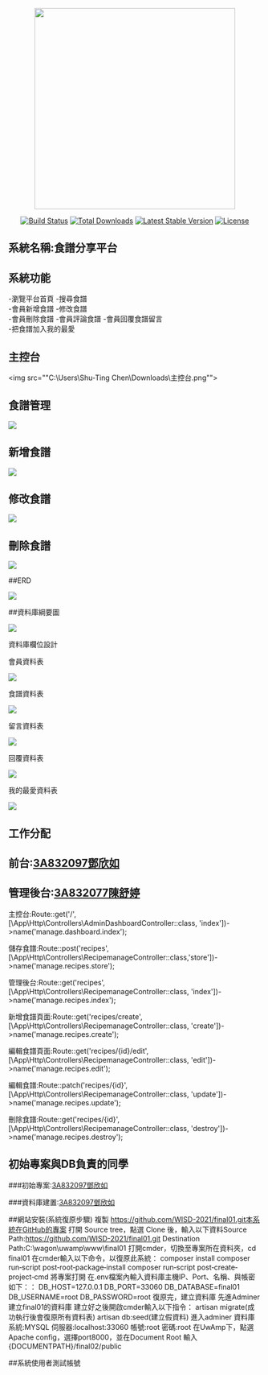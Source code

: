 <p align="center"><a href="https://laravel.com" target="_blank"><img src="https://raw.githubusercontent.com/laravel/art/master/logo-lockup/5%20SVG/2%20CMYK/1%20Full%20Color/laravel-logolockup-cmyk-red.svg" width="400"></a></p>

<p align="center">
<a href="https://travis-ci.org/laravel/framework"><img src="https://travis-ci.org/laravel/framework.svg" alt="Build Status"></a>
<a href="https://packagist.org/packages/laravel/framework"><img src="https://img.shields.io/packagist/dt/laravel/framework" alt="Total Downloads"></a>
<a href="https://packagist.org/packages/laravel/framework"><img src="https://img.shields.io/packagist/v/laravel/framework" alt="Latest Stable Version"></a>
<a href="https://packagist.org/packages/laravel/framework"><img src="https://img.shields.io/packagist/l/laravel/framework" alt="License"></a>
</p>

## 系統名稱:食譜分享平台

## 系統功能

-瀏覽平台首頁	
-搜尋食譜	
-會員新增食譜	
-修改食譜	
-會員刪除食譜	
-會員評論食譜
-會員回覆食譜留言	
-把食譜加入我的最愛	

## 主控台

<img src=""C:\Users\Shu-Ting Chen\Downloads\主控台.png"">

## 食譜管理

<img src="https://imgur.com/gallery/qJAk4wN">

## 新增食譜

<img src="https://imgur.com/gallery/20Q3FyR">

## 修改食譜

<img src="https://imgur.com/gallery/bB2DOds">

## 刪除食譜

<img src="https://imgur.com/gallery/sXM6iTW">

##ERD

<img src="https://imgur.com/gallery/cm70KGy">

##資料庫綱要圖

<img src="https://imgur.com/gallery/lKQkc51">

資料庫欄位設計

會員資料表

<img src="https://imgur.com/gallery/RJA7omn">

食譜資料表

<img src="https://imgur.com/gallery/nKuOy5b">

留言資料表

<img src="https://imgur.com/gallery/N67R9Xf">

回覆資料表

<img src="https://imgur.com/gallery/qvN2y7e">

我的最愛資料表

<img src="https://imgur.com/gallery/5xxeCWP">


## 工作分配

## 前台:<a href="https://github.com/3A832097">3A832097鄧欣如</a>



## 管理後台:<a href="https://github.com/3A832077">3A832077陳舒婷</a>

主控台:Route::get('/', [\App\Http\Controllers\AdminDashboardController::class, 'index'])->name('manage.dashboard.index');

儲存食譜:Route::post('recipes', [\App\Http\Controllers\RecipemanageController::class,'store'])->name('manage.recipes.store');

管理後台:Route::get('recipes', [\App\Http\Controllers\RecipemanageController::class, 'index'])->name('manage.recipes.index');

新增食譜頁面:Route::get('recipes/create', [\App\Http\Controllers\RecipemanageController::class, 'create'])->name('manage.recipes.create');

編輯食譜頁面:Route::get('recipes/{id}/edit', [\App\Http\Controllers\RecipemanageController::class, 'edit'])->name('manage.recipes.edit');

編輯食譜:Route::patch('recipes/{id}', [\App\Http\Controllers\RecipemanageController::class, 'update'])->name('manage.recipes.update');

刪除食譜:Route::get('recipes/{id}', [\App\Http\Controllers\RecipemanageController::class, 'destroy'])->name('manage.recipes.destroy');


## 初始專案與DB負責的同學

###初始專案:<a href="https://github.com/3A832097">3A832097鄧欣如</a>

###資料庫建置:<a href="https://github.com/3A832097">3A832097鄧欣如</a>

##網站安裝(系統復原步驟)
複製 https://github.com/WISD-2021/final01.git本系統在GitHub的專案
打開 Source tree，點選 Clone 後，輸入以下資料Source Path:https://github.com/WISD-2021/final01.git Destination Path:C:\wagon\uwamp\www\final01 打開cmder，切換至專案所在資料夾，cd final01
在cmder輸入以下命令，以復原此系統：
composer install
composer run‐script post‐root‐package‐install
composer run‐script post‐create‐project‐cmd
將專案打開 在.env檔案內輸入資料庫主機IP、Port、名稱、與帳密如下：：
DB_HOST=127.0.0.1
DB_PORT=33060
DB_DATABASE=final01
DB_USERNAME=root
DB_PASSWORD=root
復原完，建立資料庫
先進Adminer建立final01的資料庫
建立好之後開啟cmder輸入以下指令： artisan migrate(成功執行後會復原所有資料表)
artisan db:seed(建立假資料)
進入adminer
資料庫系統:MYSQL
伺服器:localhost:33060
帳號:root
密碼:root
在UwAmp下，點選Apache config，選擇port8000，並在Document Root 輸入{DOCUMENTPATH}/final02/public

##系統使用者測試帳號
